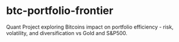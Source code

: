 # btc-portfolio-frontier
Quant Project exploring Bitcoins impact on portfolio efficiency - risk, volatility, and diversification vs Gold and S&amp;P500.
